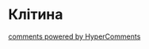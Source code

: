 <div id="hypercomments_widget" class="js-hypercomments-widget invisible"></div>

# Клітина



<div class="js-hypercomments-container">
<a href="http://hypercomments.com" class="hc-link" title="comments widget">comments powered by HyperComments</a>
</div>